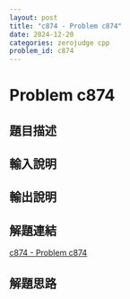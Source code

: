 ```yaml
---
layout: post
title: "c874 - Problem c874"
date: 2024-12-20
categories: zerojudge cpp
problem_id: c874
---
```


# Problem c874

## 題目描述



## 輸入說明



## 輸出說明



## 解題連結

[c874 - Problem c874](https://zerojudge.tw/ShowProblem?problemid=c874)

## 解題思路

